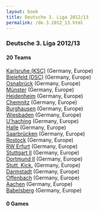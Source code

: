 ```yaml
---
layout: book
title: Deutsche 3. Liga 2012/13
permalink: /de.3.2012_13.html
---
```



### Deutsche 3. Liga 2012/13


#### 20 Teams


[Karlsruhe (KSC)](de.html#karlsruhe)  (Germany, Europe) <br>
[Bielefeld (DSC)](de.html#bielefeld)  (Germany, Europe) <br>
[Osnabrück](de.html#osnabrueck)  (Germany, Europe) <br>
[Münster](de.html#muenster)  (Germany, Europe) <br>
[Heidenheim](de.html#heidenheim)  (Germany, Europe) <br>
[Chemnitz](de.html#chemnitz)  (Germany, Europe) <br>
[Burghausen](de.html#burghausen)  (Germany, Europe) <br>
[Wiesbaden](de.html#wiesbaden)  (Germany, Europe) <br>
[U'haching](de.html#uhaching)  (Germany, Europe) <br>
[Halle](de.html#halle)  (Germany, Europe) <br>
[Saarbrücken](de.html#saarbruecken)  (Germany, Europe) <br>
[Rostock](de.html#rostock)  (Germany, Europe) <br>
[RW Erfurt](de.html#rwerfurt)  (Germany, Europe) <br>
[Stuttgart II](de.html#stuttgartii)  (Germany, Europe) <br>
[Dortmund II](de.html#dortmundii)  (Germany, Europe) <br>
[Stutt. Kick.](de.html#stuttkick)  (Germany, Europe) <br>
[Darmstadt](de.html#darmstadt)  (Germany, Europe) <br>
[Offenbach](de.html#offenbach)  (Germany, Europe) <br>
[Aachen](de.html#aachen)  (Germany, Europe) <br>
[Babelsberg](de.html#babelsberg)  (Germany, Europe) <br>



 



#### 0 Games




